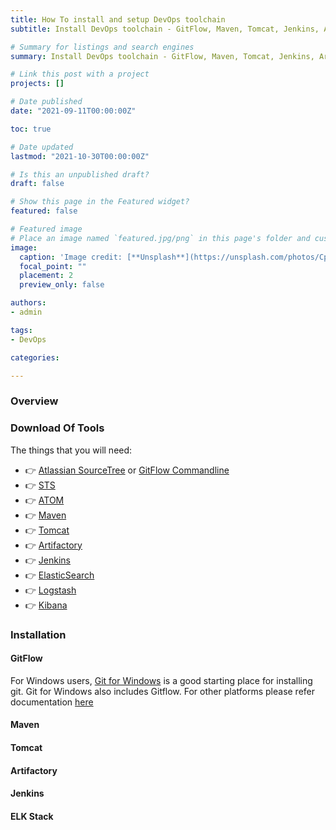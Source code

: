 ```yaml
---
title: How To install and setup DevOps toolchain
subtitle: Install DevOps toolchain - GitFlow, Maven, Tomcat, Jenkins, Artifactory, ELK Stack

# Summary for listings and search engines
summary: Install DevOps toolchain - GitFlow, Maven, Tomcat, Jenkins, Artifactory, ELK Stack

# Link this post with a project
projects: []

# Date published
date: "2021-09-11T00:00:00Z"

toc: true

# Date updated
lastmod: "2021-10-30T00:00:00Z"

# Is this an unpublished draft?
draft: false

# Show this page in the Featured widget?
featured: false

# Featured image
# Place an image named `featured.jpg/png` in this page's folder and customize its options here.
image:
  caption: 'Image credit: [**Unsplash**](https://unsplash.com/photos/CpkOjOcXdUY)'
  focal_point: ""
  placement: 2
  preview_only: false

authors:
- admin

tags:
- DevOps

categories:

---
```


### Overview

### Download Of Tools

The things that you will need:

- 👉 [Atlassian SourceTree](https://www.sourcetreeapp.com/) or [GitFlow Commandline](https://github.com/nvie/gitflow/wiki/Installation)
- 👉 [STS](https://spring.io/tools)
- 👉 [ATOM](https://atom.io)
- 👉 [Maven](http://maven.apache.org)
- 👉 [Tomcat](https://tomcat.apache.org/download-80.cgi)
- 👉 [Artifactory](https://www.jfrog.com/open-source/)
- 👉 [Jenkins](https://jenkins.io/download/)
- 👉 [ElasticSearch](https://www.elastic.co/downloads/elasticsearch)
- 👉 [Logstash](https://www.elastic.co/downloads/logstash)
- 👉 [Kibana](https://www.elastic.co/downloads/kibana)

### Installation

#### GitFlow

For Windows users, [Git for Windows](https://gitforwindows.org/) is a good starting place for installing git. Git for Windows also includes Gitflow.
For other platforms please refer documentation [here](https://github.com/nvie/gitflow/wiki/Installation)

#### Maven

#### Tomcat

#### Artifactory

#### Jenkins

#### ELK Stack
